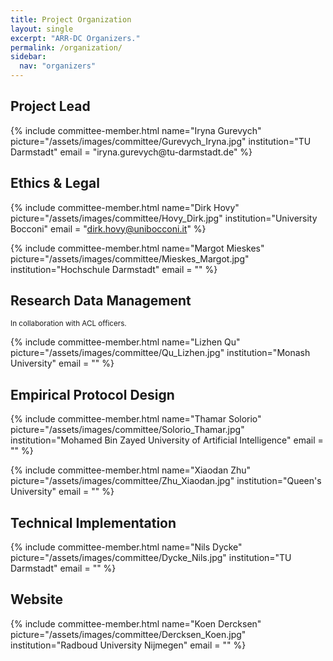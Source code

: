 ```yaml
---
title: Project Organization
layout: single
excerpt: "ARR-DC Organizers."
permalink: /organization/
sidebar:
  nav: "organizers"
---
```


<!--
Ethics and legal:
Dirk Hovy
Margot Mieskes

Research data management:
Lizhen Qu

Empirical protocol:
Thamar Solorio
Xiaodan Zhu

Technical implementation:
Nils Dycke
Bob ...

Website:
Koen Dercksen


-->

<h2>Project Lead</h2>
{% include committee-member.html
   name="Iryna Gurevych"
   picture="/assets/images/committee/Gurevych_Iryna.jpg"
   institution="TU Darmstadt"
   email = "iryna.gurevych@tu-darmstadt.de"
%}

<h2>Ethics & Legal</h2>

{% include committee-member.html
   name="Dirk Hovy"
   picture="/assets/images/committee/Hovy_Dirk.jpg"
   institution="University Bocconi"
   email = "dirk.hovy@unibocconi.it"
%}

{% include committee-member.html
   name="Margot Mieskes"
   picture="/assets/images/committee/Mieskes_Margot.jpg"
   institution="Hochschule Darmstadt"
   email = ""
%}

<h2>Research Data Management</h2>

<small>In collaboration with ACL officers.</small>

{% include committee-member.html
   name="Lizhen Qu"
   picture="/assets/images/committee/Qu_Lizhen.jpg"
   institution="Monash University"
   email = ""
%}

<h2>Empirical Protocol Design</h2>
{% include committee-member.html
name="Thamar Solorio"
picture="/assets/images/committee/Solorio_Thamar.jpg"
institution="Mohamed Bin Zayed University of Artificial Intelligence"
email = ""
%}

{% include committee-member.html
name="Xiaodan Zhu"
picture="/assets/images/committee/Zhu_Xiaodan.jpg"
institution="Queen's University"
email = ""
%}

<h2>Technical Implementation</h2>

{% include committee-member.html
name="Nils Dycke"
picture="/assets/images/committee/Dycke_Nils.jpg"
institution="TU Darmstadt"
email = ""
%}

<h2>Website</h2>
{% include committee-member.html
name="Koen Dercksen"
picture="/assets/images/committee/Dercksen_Koen.jpg"
institution="Radboud University Nijmegen"
email = ""
%}
